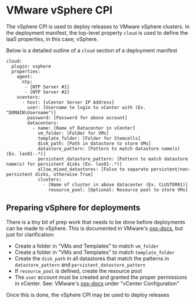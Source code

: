 # VMware vSphere CPI

The vSphere CPI is used to deploy releases to VMware vSphere clusters. In the deployment manifest, the top-level property `cloud` is used to define the IaaS properties, in this case, vSphere.

Below is a detailed outline of a `cloud` section of a deployment manifest

```
cloud:
  plugin: vsphere
  properties:
    agent:
      ntp:
       - [NTP Server #1]
       - [NTP Server #2]
    vcenters:
      - host: [vCenter Server IP Address]
        user: [Username to login to vCenter with (Ex. "DOMAIN\Username")]
        password: [Password for above account]
        datacenters:
          - name: [Name of Datacenter in vCenter]
            vm_folder: [Folder for VMs]
            template_folder: [Folder for Stemcells]
            disk_path: [Path in datastore to store VMs]
            datastore_pattern: [Pattern to match datastore name(s) (Ex. las01-.*)]
            persistent_datastore_pattern: [Pattern to match datastore name(s) for persistent disks (Ex. las01-.*)]
            allow_mixed_datastores: [False to separate persistent/non-persistent disks, otherwise True]
            clusters:
              - [Name of cluster in above datacenter (Ex. CLUSTER01)]
				resource_pool: [Optional: Resource pool to store VMs]
```



## Preparing vSphere for deployments

There is a tiny bit of prep work that needs to be done before deployments can be made to vSphere. This is documented in VMware's [oss-docs](https://github.com/cloudfoundry/oss-docs/blob/master/bosh/documentation/documentation.md), but just for clarification:

* Create a folder in "VMs and Templates" to match `vm_folder`
* Create a folder in "VMs and Templates" to match `template_folder`
* Create the `disk_path` in all datastores that match the patterns in `datastore_pattern` and `persistent_datastore_pattern`
* If `resource_pool` is defined, create the resource pool
* The `user` account must be created and granted the proper permissions in vCenter. See: VMware's [oss-docs](https://github.com/cloudfoundry/oss-docs/blob/master/bosh/documentation/documentation.md) under "vCenter Configuration"

Once this is done, the vSphere CPI may be used to deploy releases

